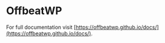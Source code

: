 # OffbeatWP

For full documentation visit [https://offbeatwp.github.io/docs/](https://offbeatwp.github.io/docs/).